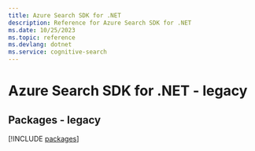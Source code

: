 ```yaml
---
title: Azure Search SDK for .NET
description: Reference for Azure Search SDK for .NET
ms.date: 10/25/2023
ms.topic: reference
ms.devlang: dotnet
ms.service: cognitive-search
---
```

# Azure Search SDK for .NET - legacy
## Packages - legacy
[!INCLUDE [packages](search-index.md)]